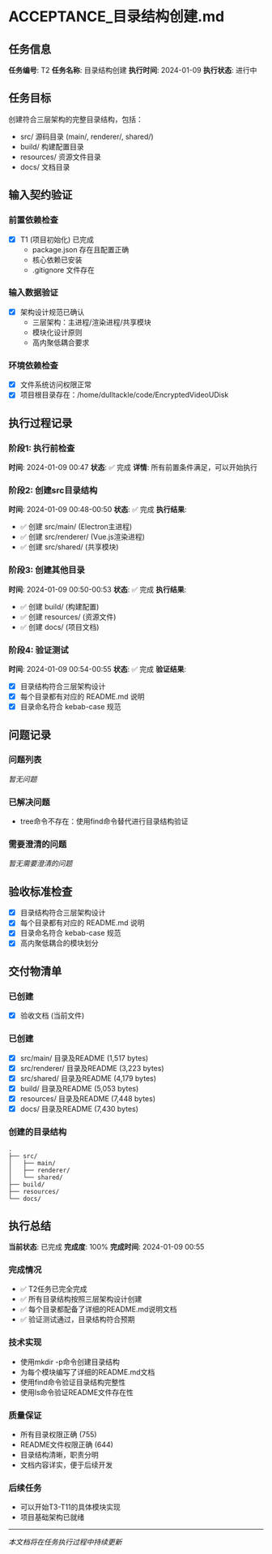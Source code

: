 # ACCEPTANCE_目录结构创建.md

## 任务信息

**任务编号**: T2
**任务名称**: 目录结构创建
**执行时间**: 2024-01-09
**执行状态**: 进行中

## 任务目标

创建符合三层架构的完整目录结构，包括：
- src/ 源码目录 (main/, renderer/, shared/)
- build/ 构建配置目录
- resources/ 资源文件目录
- docs/ 文档目录

## 输入契约验证

### 前置依赖检查
- [x] T1 (项目初始化) 已完成
  - package.json 存在且配置正确
  - 核心依赖已安装
  - .gitignore 文件存在

### 输入数据验证
- [x] 架构设计规范已确认
  - 三层架构：主进程/渲染进程/共享模块
  - 模块化设计原则
  - 高内聚低耦合要求

### 环境依赖检查
- [x] 文件系统访问权限正常
- [x] 项目根目录存在：/home/dulltackle/code/EncryptedVideoUDisk

## 执行过程记录

### 阶段1: 执行前检查
**时间**: 2024-01-09 00:47
**状态**: ✅ 完成
**详情**: 所有前置条件满足，可以开始执行

### 阶段2: 创建src目录结构
**时间**: 2024-01-09 00:48-00:50
**状态**: ✅ 完成
**执行结果**:
- ✅ 创建 src/main/ (Electron主进程)
- ✅ 创建 src/renderer/ (Vue.js渲染进程)
- ✅ 创建 src/shared/ (共享模块)

### 阶段3: 创建其他目录
**时间**: 2024-01-09 00:50-00:53
**状态**: ✅ 完成
**执行结果**:
- ✅ 创建 build/ (构建配置)
- ✅ 创建 resources/ (资源文件)
- ✅ 创建 docs/ (项目文档)

### 阶段4: 验证测试
**时间**: 2024-01-09 00:54-00:55
**状态**: ✅ 完成
**验证结果**:
- [x] 目录结构符合三层架构设计
- [x] 每个目录都有对应的 README.md 说明
- [x] 目录命名符合 kebab-case 规范

## 问题记录

### 问题列表
*暂无问题*

### 已解决问题
- tree命令不存在：使用find命令替代进行目录结构验证

### 需要澄清的问题
*暂无需要澄清的问题*

## 验收标准检查

- [x] 目录结构符合三层架构设计
- [x] 每个目录都有对应的 README.md 说明
- [x] 目录命名符合 kebab-case 规范
- [x] 高内聚低耦合的模块划分

## 交付物清单

### 已创建
- [x] 验收文档 (当前文件)

### 已创建
- [x] src/main/ 目录及README (1,517 bytes)
- [x] src/renderer/ 目录及README (3,223 bytes)
- [x] src/shared/ 目录及README (4,179 bytes)
- [x] build/ 目录及README (5,053 bytes)
- [x] resources/ 目录及README (7,448 bytes)
- [x] docs/ 目录及README (7,430 bytes)

### 创建的目录结构
```
.
├── src/
│   ├── main/
│   ├── renderer/
│   └── shared/
├── build/
├── resources/
└── docs/
```

## 执行总结

**当前状态**: 已完成
**完成度**: 100%
**完成时间**: 2024-01-09 00:55

### 完成情况
- ✅ T2任务已完全完成
- ✅ 所有目录结构按照三层架构设计创建
- ✅ 每个目录都配备了详细的README.md说明文档
- ✅ 验证测试通过，目录结构符合预期

### 技术实现
- 使用mkdir -p命令创建目录结构
- 为每个模块编写了详细的README.md文档
- 使用find命令验证目录结构完整性
- 使用ls命令验证README文件存在性

### 质量保证
- 所有目录权限正确 (755)
- README文件权限正确 (644)
- 目录结构清晰，职责分明
- 文档内容详实，便于后续开发

### 后续任务
- 可以开始T3-T11的具体模块实现
- 项目基础架构已就绪

---

*本文档将在任务执行过程中持续更新*